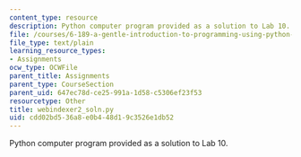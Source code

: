 ```yaml
---
content_type: resource
description: Python computer program provided as a solution to Lab 10.
file: /courses/6-189-a-gentle-introduction-to-programming-using-python-january-iap-2008/cdd02bd536a8e0b448d19c3526e1db52_webindexer2_soln.py
file_type: text/plain
learning_resource_types:
- Assignments
ocw_type: OCWFile
parent_title: Assignments
parent_type: CourseSection
parent_uid: 647ec78d-ce25-991a-1d58-c5306ef23f53
resourcetype: Other
title: webindexer2_soln.py
uid: cdd02bd5-36a8-e0b4-48d1-9c3526e1db52
---
```

Python computer program provided as a solution to Lab 10.

